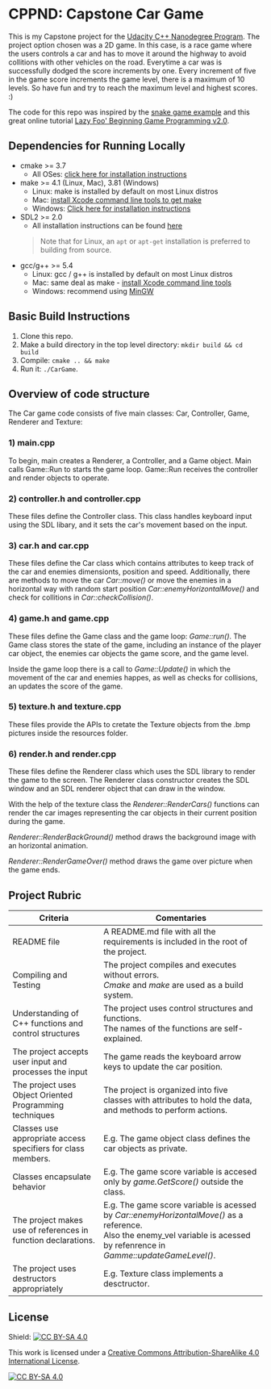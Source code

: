 # CPPND: Capstone Car Game 

This is my Capstone project for the [Udacity C++ Nanodegree Program](https://www.udacity.com/course/c-plus-plus-nanodegree--nd213). 
The project option chosen was a 2D game. In this case, is a race game where the users controls a car and has to move it around the highway to avoid collitions with other vehicles on the road. Everytime a car was is successfully dodged the score increments by one. Every increment of five in the game score increments the game level, there is a maximum of 10 levels. So have fun and try to reach the maximum level and highest scores. :)

The code for this repo was inspired by the [snake game example](https://github.com/udacity/CppND-Capstone-Snake-Game) and this great online tutorial [Lazy Foo' Beginning Game Programming v2.0](https://lazyfoo.net/tutorials/SDL/index.php).


## Dependencies for Running Locally
* cmake >= 3.7
  * All OSes: [click here for installation instructions](https://cmake.org/install/)
* make >= 4.1 (Linux, Mac), 3.81 (Windows)
  * Linux: make is installed by default on most Linux distros
  * Mac: [install Xcode command line tools to get make](https://developer.apple.com/xcode/features/)
  * Windows: [Click here for installation instructions](http://gnuwin32.sourceforge.net/packages/make.htm)
* SDL2 >= 2.0
  * All installation instructions can be found [here](https://wiki.libsdl.org/Installation)
  >Note that for Linux, an `apt` or `apt-get` installation is preferred to building from source. 
* gcc/g++ >= 5.4
  * Linux: gcc / g++ is installed by default on most Linux distros
  * Mac: same deal as make - [install Xcode command line tools](https://developer.apple.com/xcode/features/)
  * Windows: recommend using [MinGW](http://www.mingw.org/)

## Basic Build Instructions

1. Clone this repo.
2. Make a build directory in the top level directory: `mkdir build && cd build`
3. Compile: `cmake .. && make`
4. Run it: `./CarGame`.

## Overview of code structure

The Car game code consists of five main classes: Car, Controller, Game, Renderer and Texture: 

### 1) main.cpp
To begin, main creates a Renderer, a Controller, and a Game object.
Main calls Game::Run to starts the game loop. Game::Run receives the controller and render objects to operate.

### 2) controller.h and controller.cpp 
These files define the Controller class. This class handles keyboard input using the SDL libary, and it sets the car's movement based on the input. 

### 3) car.h and car.cpp 
These files define the Car class which contains attributes to keep track of the car and enemies dimensionts, position and speed. Additionally, there are methods to move the car *Car::move()* or move the enemies in a horizontal way with random start position *Car::enemyHorizontalMove()* and check for collitions in *Car::checkCollision()*.

### 4) game.h and game.cpp 
These files define the Game class and the game loop: *Game::run()*. The Game class stores the state of the game, including an instance of the player car object, the enemies car objects the game score, and the game level. 

Inside the game loop there is a call to *Game::Update()* in which the movement of the car and enemies happes, as well as checks for collisions, an updates the score of the game. 

### 5) texture.h and texture.cpp
These files provide the APIs to cretate the Texture objects from the .bmp pictures inside the resources folder.

### 6) render.h and render.cpp
These files define the Renderer class which uses the SDL library to render the game to the screen. The Renderer class constructor creates the SDL window and an SDL renderer object that can draw in the window. 

With the help of the texture class the *Renderer::RenderCars()* functions can render the car images representing the car objects in their current position during the game.

*Renderer::RenderBackGround()* method draws the background image with an horizontal animation.

*Renderer::RenderGameOver()* method draws the game over picture when the game ends.


## Project Rubric

|  Criteria |   Comentaries   |
| --------- | --------------- |
| README file | A README.md file with all the requirements is included in the root of the project.                |
| Compiling and Testing | The project compiles and executes without errors. <br> *Cmake* and *make* are used as a build system.  |
| Understanding of C++ functions and control structures   | The project uses control structures and functions. <br>  The names of the functions are self-explained.|
| The project accepts user input and processes the input  | The game reads the keyboard arrow keys to update the car position.                                                |
| The project uses Object Oriented Programming techniques | The project is organized into five classes with attributes to hold the data, and methods to perform  actions. |
| Classes use appropriate access specifiers for class members.| E.g. The game object class defines the car objects as private. |
| Classes encapsulate behavior | E.g. The game score variable is accesed only by *game.GetScore()* outside the class. |
| The project makes use of references in function declarations. | E.g. The game score variable is acessed by *Car::enemyHorizontalMove()* as a reference. <br> Also the enemy_vel variable is acessed by refenrence in *Gamme::updateGameLevel()*. |
| The project uses destructors appropriately |  E.g. Texture class implements a desctructor. |





## License


Shield: [![CC BY-SA 4.0][cc-by-sa-shield]][cc-by-sa]

This work is licensed under a
[Creative Commons Attribution-ShareAlike 4.0 International License][cc-by-sa].

[![CC BY-SA 4.0][cc-by-sa-image]][cc-by-sa]

[cc-by-sa]: http://creativecommons.org/licenses/by-sa/4.0/
[cc-by-sa-image]: https://licensebuttons.net/l/by-sa/4.0/88x31.png
[cc-by-sa-shield]: https://img.shields.io/badge/License-CC%20BY--SA%204.0-lightgrey.svg
